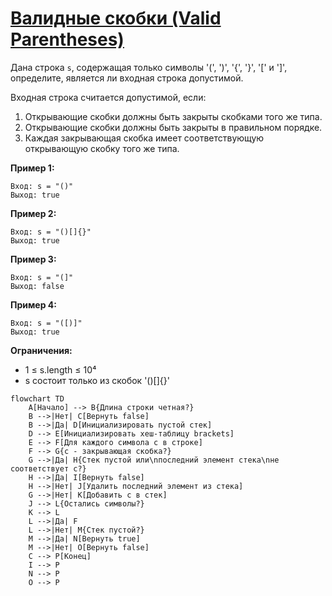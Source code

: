 # [Валидные скобки (Valid Parentheses)](https://leetcode.com/problems/valid-parentheses/description/)

Дана строка `s`, содержащая только символы '(', ')', '{', '}', '[' и ']', определите, является ли входная строка допустимой.

Входная строка считается допустимой, если:

1. Открывающие скобки должны быть закрыты скобками того же типа.
2. Открывающие скобки должны быть закрыты в правильном порядке.
3. Каждая закрывающая скобка имеет соответствующую открывающую скобку того же типа.

**Пример 1:**
```
Вход: s = "()"
Выход: true
```

**Пример 2:**
```
Вход: s = "()[]{}"
Выход: true
```

**Пример 3:**
```
Вход: s = "(]"
Выход: false
```

**Пример 4:**
```
Вход: s = "([)]"
Выход: true
```

**Ограничения:**
* 1 ≤ s.length ≤ 10⁴
* s состоит только из скобок '()[]{}'

```mermaid
flowchart TD
    A[Начало] --> B{Длина строки четная?}
    B -->|Нет| C[Вернуть false]
    B -->|Да| D[Инициализировать пустой стек]
    D --> E[Инициализировать хеш-таблицу brackets]
    E --> F[Для каждого символа c в строке]
    F --> G{c - закрывающая скобка?}
    G -->|Да| H{Стек пустой или\nпоследний элемент стека\nне соответствует c?}
    H -->|Да| I[Вернуть false]
    H -->|Нет| J[Удалить последний элемент из стека]
    G -->|Нет| K[Добавить c в стек]
    J --> L{Остались символы?}
    K --> L
    L -->|Да| F
    L -->|Нет| M{Стек пустой?}
    M -->|Да| N[Вернуть true]
    M -->|Нет| O[Вернуть false]
    C --> P[Конец]
    I --> P
    N --> P
    O --> P
```